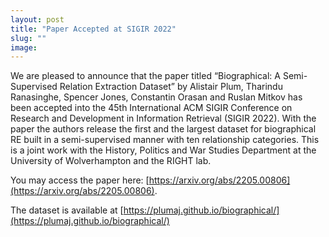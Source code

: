 ```yaml
---
layout: post
title: "Paper Accepted at SIGIR 2022"
slug: ""
image:
---
```

We are pleased to announce that the paper titled “Biographical: A Semi-Supervised Relation Extraction Dataset” by Alistair Plum, Tharindu Ranasinghe, Spencer Jones, Constantin Orasan and Ruslan Mitkov has been accepted into the 45th International ACM SIGIR Conference on Research and Development in Information Retrieval (SIGIR 2022). With the paper the authors release the first and the largest dataset for biographical RE built in a semi-supervised manner with ten relationship categories. This is a joint work with the History, Politics and War Studies Department at the University of Wolverhampton and the RIGHT lab.

You may access the paper here: [https://arxiv.org/abs/2205.00806](https://arxiv.org/abs/2205.00806).

The dataset is available at [https://plumaj.github.io/biographical/](https://plumaj.github.io/biographical/)
